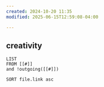 ```yaml
---
created: 2024-10-20 11:35
modified: 2025-06-15T12:59:08-04:00

---
```

## creativity

```dataview
LIST
FROM [[#]]
and !outgoing([[#]])

SORT file.link asc
```
